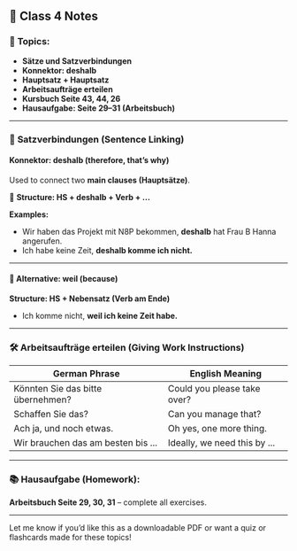 ## 📘 **Class 4 Notes**

### 🧠 **Topics:**

* **Sätze und Satzverbindungen**
* **Konnektor: deshalb**
* **Hauptsatz + Hauptsatz**
* **Arbeitsaufträge erteilen**
* **Kursbuch Seite 43, 44, 26**
* **Hausaufgabe: Seite 29–31 (Arbeitsbuch)**

---

### 🔗 **Satzverbindungen (Sentence Linking)**

#### **Konnektor: deshalb** (therefore, that’s why)

Used to connect two **main clauses (Hauptsätze)**.

🧩 **Structure: HS + deshalb + Verb + ...**

**Examples:**

* Wir haben das Projekt mit N8P bekommen, **deshalb** hat Frau B Hanna angerufen.
* Ich habe keine Zeit, **deshalb komme ich nicht.**

---

#### 💬 **Alternative: weil** (because)

**Structure: HS + Nebensatz (Verb am Ende)**

* Ich komme nicht, **weil ich keine Zeit habe.**

---

### 🛠️ **Arbeitsaufträge erteilen (Giving Work Instructions)**

| German Phrase                      | English Meaning              |
| ---------------------------------- | ---------------------------- |
| Könnten Sie das bitte übernehmen?  | Could you please take over?  |
| Schaffen Sie das?                  | Can you manage that?         |
| Ach ja, und noch etwas.            | Oh yes, one more thing.      |
| Wir brauchen das am besten bis ... | Ideally, we need this by ... |

---

### 📚 **Hausaufgabe (Homework):**

**Arbeitsbuch Seite 29, 30, 31** – complete all exercises.

---

Let me know if you’d like this as a downloadable PDF or want a quiz or flashcards made for these topics!
